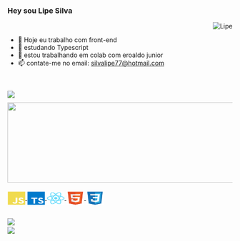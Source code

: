 ### Hey sou Lipe Silva
 <div style="display: inline_block">
<img align="right"  height="180em" alt="Lipe" src="https://cdn.discordapp.com/attachments/871079164306931714/871079236285366362/8745227a-9ffb-47c5-a736-5d31c39fc84d.jpg">

<div class="flex-container"><br>

- 🔭 Hoje eu trabalho com front-end
- 🌱 estudando Typescript
- 👯 estou trabalhando em colab com eroaldo junior
- 📫 contate-me no email: silvalipe77@hotmail.com
</div>
</div><br><br>

<div>
  <a href="https://github.com/silvalipe77">
  <img height="180em" src="https://github-readme-stats.vercel.app/api?username=silvalipe77&show_icons=true&theme=dracula&include_all_commits=true&count_private=true"/>
  <img height="180em" width="550em" src="https://github-readme-stats.vercel.app/api/top-langs/?username=silvalipe77&layout=compact&langs_count=7&theme=dracula"/>
</div>

<div style="display: inline_block"><br>
  <img align="center" alt="Lipe-Js" height="30" width="40" src="https://raw.githubusercontent.com/devicons/devicon/master/icons/javascript/javascript-plain.svg">
  <img align="center" alt="Lipe-Ts" height="30" width="40" src="https://raw.githubusercontent.com/devicons/devicon/master/icons/typescript/typescript-plain.svg">
  <img align="center" alt="Lipe-React" height="30" width="40" src="https://raw.githubusercontent.com/devicons/devicon/master/icons/react/react-original.svg">
  <img align="center" alt="Lipe-HTML" height="30" width="40" src="https://raw.githubusercontent.com/devicons/devicon/master/icons/html5/html5-original.svg">
  <img align="center" alt="Lipe-CSS" height="30" width="40" src="https://raw.githubusercontent.com/devicons/devicon/master/icons/css3/css3-original.svg">
  
  
</div>
  
  ##
  <div> 
 
  <a href="https://instagram.com/silvalipe77" target="_blank"><img src="https://img.shields.io/badge/-Instagram-%23E4405F?style=for-the-badge&logo=instagram&logoColor=white" target="_blank"></a>     
  <a href="https://www.linkedin.com/in/felipe-bittencourt-9a96291ba/" target="_blank"><img src="https://img.shields.io/badge/-LinkedIn-%230077B5?style=for-the-badge&logo=linkedin&logoColor=white" target="_blank"></a> 

 
</div>

